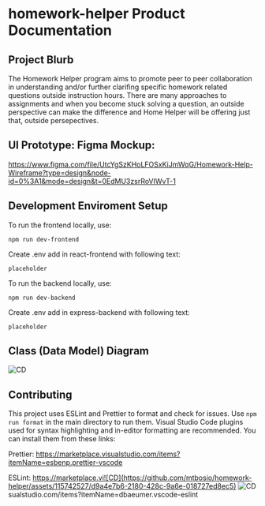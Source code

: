 # homework-helper Product Documentation

## Project Blurb

The Homework Helper program aims to promote peer to peer collaboration in understanding and/or further clarifing specific homework related questions outside instruction hours. There are many approaches to assignments and when you become stuck solving a question, an outside perspective can make the difference and Home Helper will be offering just that, outside persepectives.     

## UI Prototype: Figma Mockup:

https://www.figma.com/file/UtcYgSzKHoLFOSxKiJmWqG/Homework-Help-Wireframe?type=design&node-id=0%3A1&mode=design&t=0EdMU3zsrRoVIWvT-1 

## Development Enviroment Setup

To run the frontend locally, use:

```
npm run dev-frontend
```

Create .env add in react-frontend with following text:

```
placeholder
```

To run the backend locally, use:

```
npm run dev-backend
```

Create .env add in express-backend with following text:


```
placeholder
```
## Class (Data Model) Diagram

![CD](https://github.com/mtbosio/homework-helper/assets/115742527/c0a01bbd-48f9-4c46-af12-adb9c550bf43)

## Contributing

This project uses ESLint and Prettier to format and check for issues. Use `npm run format` in the main directory to run them. Visual Studio Code plugins used for syntax highlighting and in-editor formatting are recommended. You can install them from these links:

Prettier: https://marketplace.visualstudio.com/items?itemName=esbenp.prettier-vscode

ESLint: https://marketplace.vi![CD](https://github.com/mtbosio/homework-helper/assets/115742527/d9a4e7b6-2180-428c-9a6e-018727ed8ec5)
![CD](https://github.com/mtbosio/homework-helper/assets/115742527/9a034cfc-6b6a-4fd6-8ece-34027c180bbb)
sualstudio.com/items?itemName=dbaeumer.vscode-eslint
